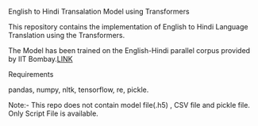 English to Hindi Transalation Model using Transformers

This repository contains the implementation of English to Hindi Language Translation using the Transformers.

The Model has been trained on the English-Hindi parallel corpus provided by IIT Bombay.[LINK](http://www.cfilt.iitb.ac.in/iitb_parallel/) 

Requirements

pandas,
numpy,
nltk,
tensorflow,
re,
pickle.

Note:- This repo does not contain model file(.h5) , CSV file and pickle file. Only Script File is available.
